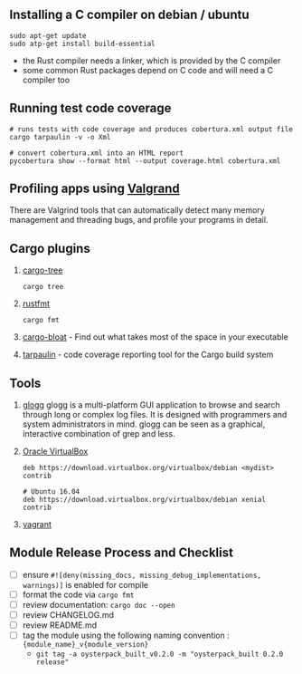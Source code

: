 ## Installing a C compiler on debian / ubuntu
```
sudo apt-get update
sudo atp-get install build-essential
```
- the Rust compiler needs a linker, which is provided by the C compiler
- some common Rust packages depend on C code and will need a C compiler too

## Running test code coverage
```
# runs tests with code coverage and produces cobertura.xml output file
cargo tarpaulin -v -o Xml

# convert cobertura.xml into an HTML report
pycobertura show --format html --output coverage.html cobertura.xml
```

## Profiling apps using [Valgrand](http://valgrind.org/)
There are Valgrind tools that can automatically detect many memory management and threading bugs, and profile your programs in detail.

## Cargo plugins
1. [cargo-tree](https://github.com/sfackler/cargo-tree)
    ```
    cargo tree
    ```
2. [rustfmt](https://github.com/rust-lang-nursery/rustfmt)
    ```
    cargo fmt
    ```
3. [cargo-bloat](https://github.com/RazrFalcon/cargo-bloat) - Find out what takes most of the space in your executable

4. [tarpaulin](https://github.com/xd009642/tarpaulin) - code coverage reporting tool for the Cargo build system

## Tools
1. [glogg](http://glogg.bonnefon.org/)
glogg is a multi-platform GUI application to browse and search through long or complex log files.
It is designed with programmers and system administrators in mind. glogg can be seen as a graphical, interactive combination of grep and less.

2. [Oracle VirtualBox](https://www.virtualbox.org)

    ```
    deb https://download.virtualbox.org/virtualbox/debian <mydist> contrib

    # Ubuntu 16.04
    deb https://download.virtualbox.org/virtualbox/debian xenial contrib
    ```

3. [vagrant](https://www.vagrantup.com/)

## Module Release Process and Checklist
- [ ] ensure `#![deny(missing_docs, missing_debug_implementations, warnings)]` is enabled for compile
- [ ] format the code via `cargo fmt`
- [ ] review documentation: `cargo doc --open`
- [ ] review CHANGELOG.md
- [ ] review README.md
- [ ] tag the module using the following naming convention : `{module_name}_v{module_version}`
    - `git tag -a oysterpack_built_v0.2.0 -m "oysterpack_built 0.2.0 release"`
